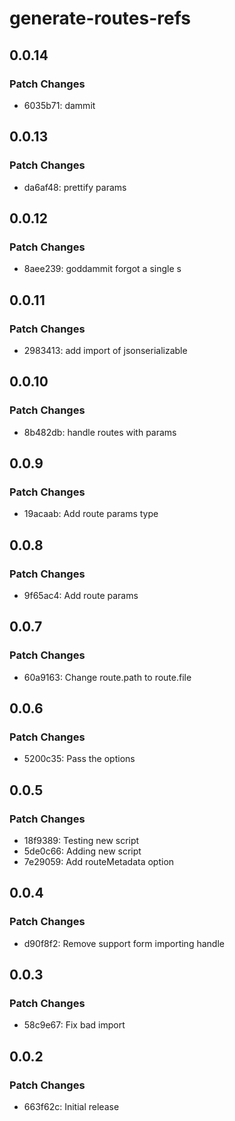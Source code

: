 # generate-routes-refs

## 0.0.14

### Patch Changes

- 6035b71: dammit

## 0.0.13

### Patch Changes

- da6af48: prettify params

## 0.0.12

### Patch Changes

- 8aee239: goddammit forgot a single s

## 0.0.11

### Patch Changes

- 2983413: add import of jsonserializable

## 0.0.10

### Patch Changes

- 8b482db: handle routes with params

## 0.0.9

### Patch Changes

- 19acaab: Add route params type

## 0.0.8

### Patch Changes

- 9f65ac4: Add route params

## 0.0.7

### Patch Changes

- 60a9163: Change route.path to route.file

## 0.0.6

### Patch Changes

- 5200c35: Pass the options

## 0.0.5

### Patch Changes

- 18f9389: Testing new script
- 5de0c66: Adding new script
- 7e29059: Add routeMetadata option

## 0.0.4

### Patch Changes

- d90f8f2: Remove support form importing handle

## 0.0.3

### Patch Changes

- 58c9e67: Fix bad import

## 0.0.2

### Patch Changes

- 663f62c: Initial release
